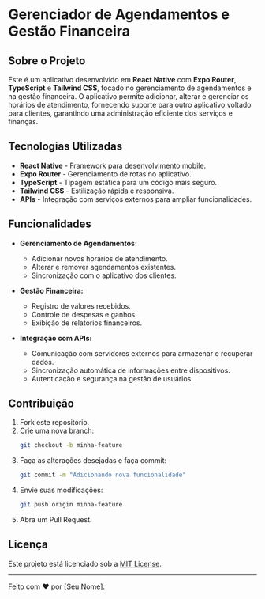 # Gerenciador de Agendamentos e Gestão Financeira

## Sobre o Projeto
Este é um aplicativo desenvolvido em **React Native** com **Expo Router**, **TypeScript** e **Tailwind CSS**, focado no gerenciamento de agendamentos e na gestão financeira. O aplicativo permite adicionar, alterar e gerenciar os horários de atendimento, fornecendo suporte para outro aplicativo voltado para clientes, garantindo uma administração eficiente dos serviços e finanças.

## Tecnologias Utilizadas
- **React Native** - Framework para desenvolvimento mobile.
- **Expo Router** - Gerenciamento de rotas no aplicativo.
- **TypeScript** - Tipagem estática para um código mais seguro.
- **Tailwind CSS** - Estilização rápida e responsiva.
- **APIs** - Integração com serviços externos para ampliar funcionalidades.

## Funcionalidades
- **Gerenciamento de Agendamentos:**
  - Adicionar novos horários de atendimento.
  - Alterar e remover agendamentos existentes.
  - Sincronização com o aplicativo dos clientes.
  
- **Gestão Financeira:**
  - Registro de valores recebidos.
  - Controle de despesas e ganhos.
  - Exibição de relatórios financeiros.

- **Integração com APIs:**
  - Comunicação com servidores externos para armazenar e recuperar dados.
  - Sincronização automática de informações entre dispositivos.
  - Autenticação e segurança na gestão de usuários.

## Contribuição
1. Fork este repositório.
2. Crie uma nova branch:
   ```sh
   git checkout -b minha-feature
   ```
3. Faça as alterações desejadas e faça commit:
   ```sh
   git commit -m "Adicionando nova funcionalidade"
   ```
4. Envie suas modificações:
   ```sh
   git push origin minha-feature
   ```
5. Abra um Pull Request.

## Licença
Este projeto está licenciado sob a [MIT License](LICENSE).

---

Feito com ❤️ por [Seu Nome].


